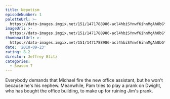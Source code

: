 ```yaml
---
title: Nepotism
episodeNumber: 1
paletteUrl: >-
  https://dato-images.imgix.net/151/1471788986-acl4hbiSYnwf6ihnMgAh0bGYOEb.jpg?auto=enhance&ch=DPR%2CWidth&palette=json
imageUrl: >-
  https://dato-images.imgix.net/151/1471788986-acl4hbiSYnwf6ihnMgAh0bGYOEb.jpg?auto=compress%2Cformat&ch=DPR%2CWidth&w=500
thumbnailUrl: >-
  https://dato-images.imgix.net/151/1471788986-acl4hbiSYnwf6ihnMgAh0bGYOEb.jpg?auto=enhance&ch=DPR%2CWidth&fit=crop&fm=jpg&h=280&w=500
date: '2010-09-23'
rating: 8.2
director: Jeffrey Blitz
categories:
  - Season 7
---
```


Everybody demands that Michael fire the new office assistant, but he won't because he's his nephew. Meanwhile, Pam tries to play a prank on Dwight, who has bought the office building, to make up for ruining Jim's prank.